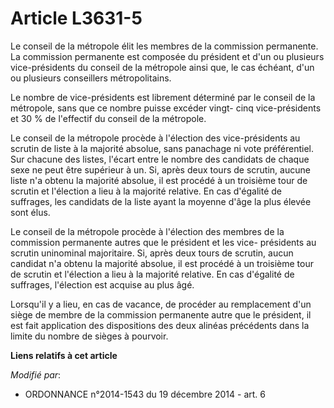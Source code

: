 # Article L3631-5

Le conseil de la métropole élit les membres de la commission permanente. La commission permanente est composée du président
et d'un ou plusieurs vice-présidents du conseil de la métropole ainsi que, le cas échéant, d'un ou plusieurs conseillers
métropolitains.

Le nombre de vice-présidents est librement déterminé par le conseil de la métropole, sans que ce nombre puisse excéder vingt-
cinq vice-présidents et 30 % de l'effectif du conseil de la métropole.

Le conseil de la métropole procède à l'élection des vice-présidents au scrutin de liste à la majorité absolue, sans panachage
ni vote préférentiel. Sur chacune des listes, l'écart entre le nombre des candidats de chaque sexe ne peut être supérieur à
un. Si, après deux tours de scrutin, aucune liste n'a obtenu la majorité absolue, il est procédé à un troisième tour de
scrutin et l'élection a lieu à la majorité relative. En cas d'égalité de suffrages, les candidats de la liste ayant la
moyenne d'âge la plus élevée sont élus.

Le conseil de la métropole procède à l'élection des membres de la commission permanente autres que le président et les vice-
présidents au scrutin uninominal majoritaire. Si, après deux tours de scrutin, aucun candidat n'a obtenu la majorité absolue,
il est procédé à un troisième tour de scrutin et l'élection a lieu à la majorité relative. En cas d'égalité de suffrages,
l'élection est acquise au plus âgé.

Lorsqu'il y a lieu, en cas de vacance, de procéder au remplacement d'un siège de membre de la commission permanente autre que
le président, il est fait application des dispositions des deux alinéas précédents dans la limite du nombre de sièges à
pourvoir.

**Liens relatifs à cet article**

_Modifié par_:

  - ORDONNANCE n°2014-1543 du 19 décembre 2014 - art. 6
